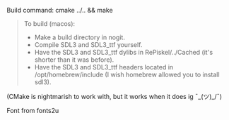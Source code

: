 Build command: cmake ../.. && make
>To build (macos):
>- Make a build directory in nogit.
>- Compile SDL3 and SDL3_ttf yourself.
>- Have the SDL3 and SDL3_ttf dylibs in RePiskel/../Cached (it's shorter than it was before).
>- Have the SDL3 and SDL3_ttf headers located in /opt/homebrew/include (I wish homebrew allowed you to install sdl3).

(CMake is nightmarish to work with, but it works when it does ig ¯\_(ツ)_/¯)


Font from fonts2u
